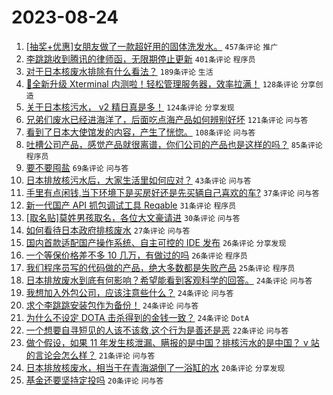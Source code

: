 # 2023-08-24

1. [[抽奖+优惠]女朋友做了一款超好用的固体洗发水。](https://www.v2ex.com/t/967824) `457条评论` `推广`
1. [李跳跳收到腾讯的律师函，无限期停止更新](https://www.v2ex.com/t/967813) `401条评论` `程序员`
1. [对于日本核废水排除有什么看法？](https://www.v2ex.com/t/967976) `189条评论` `生活`
1. [🎉全新升级 Xterminal 内测啦！轻松管理服务器，效率拉满！](https://www.v2ex.com/t/967928) `128条评论` `分享创造`
1. [关于日本核污水， v2 精日真是多！](https://www.v2ex.com/t/968048) `124条评论` `分享发现`
1. [兄弟们废水已经进海洋了，后面吃点海产品如何辨别好坏](https://www.v2ex.com/t/967950) `121条评论` `问与答`
1. [看到了日本大使馆发的内容，产生了恍惚。](https://www.v2ex.com/t/967995) `108条评论` `问与答`
1. [吐槽公司产品，感觉产品就很离谱，你们公司的产品也是这样的吗？](https://www.v2ex.com/t/967873) `85条评论` `程序员`
1. [要不要囤盐](https://www.v2ex.com/t/967832) `69条评论` `问与答`
1. [日本排放核污水后，大家生活里如何应对？](https://www.v2ex.com/t/967945) `43条评论` `问与答`
1. [手里有点闲钱,当下环境下是买房好还是先买辆自己喜欢的车?](https://www.v2ex.com/t/967990) `37条评论` `问与答`
1. [新一代国产 API 抓包调试工具 Reqable](https://www.v2ex.com/t/968017) `31条评论` `程序员`
1. [[取名贴]莫姓男孩取名，各位大文豪请进](https://www.v2ex.com/t/968079) `30条评论` `问与答`
1. [如何看待日本政府排核废水](https://www.v2ex.com/t/967978) `27条评论` `问与答`
1. [国内首款适配国产操作系统、自主可控的 IDE 发布](https://www.v2ex.com/t/968064) `26条评论` `分享发现`
1. [一个等保价格差不多 10 几万，有做过的吗](https://www.v2ex.com/t/967816) `26条评论` `程序员`
1. [我们程序员写的代码做的产品，绝大多数都是失败产品](https://www.v2ex.com/t/968003) `25条评论` `程序员`
1. [日本排放废水到底有何影响？希望能看到客观科学的回答。](https://www.v2ex.com/t/968046) `24条评论` `问与答`
1. [我想加入外包公司，应该注意些什么？](https://www.v2ex.com/t/967923) `24条评论` `问与答`
1. [求个李跳跳安装包作为备份！](https://www.v2ex.com/t/967821) `24条评论` `问与答`
1. [为什么不设定 DOTA 击杀得到的金钱一致？](https://www.v2ex.com/t/967820) `24条评论` `DotA`
1. [一个想要自寻短见的人该不该救,这个行为是善还是恶](https://www.v2ex.com/t/968030) `22条评论` `问与答`
1. [做个假设，如果 11 年发生核泄漏、瞒报的是中国？排核污水的是中国？ v 站的言论会怎么样？](https://www.v2ex.com/t/968063) `21条评论` `问与答`
1. [日本排放核废水，相当于在青海湖倒了一浴缸的水](https://www.v2ex.com/t/968127) `20条评论` `分享发现`
1. [基金还要坚持定投吗](https://www.v2ex.com/t/967892) `20条评论` `问与答`
